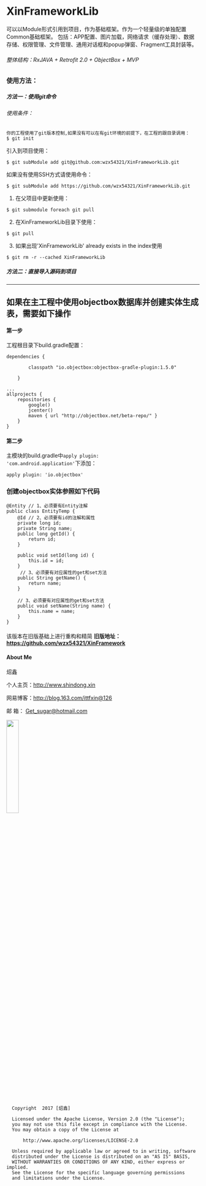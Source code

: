 # XinFrameworkLib

 可以以Module形式引用到项目，作为基础框架。作为一个轻量级的单独配置Common基础框架。
 包括：APP配置、图片加载，网络请求（缓存处理）、数据存储、权限管理、文件管理、通用对话框和popup弹窗、Fragment工具封装等。



###### 整体结构：RxJAVA + Retrofit 2.0 + ObjectBox + MVP


###  使用方法：




##### 方法一：使用git命令

###### 使用条件：
```
你的工程使用了git版本控制,如果没有可以在有git环境的前提下，在工程的跟目录调用：  
$ git init

```

引入到项目使用：  
```
$ git subModule add git@github.com:wzx54321/XinFrameworkLib.git  

```
如果没有使用SSH方式请使用命令：  
```
$ git subModule add https://github.com/wzx54321/XinFrameworkLib.git
```
1) 在父项目中更新使用：  
```
$ git submodule foreach git pull
```
2) 在XinFrameworkLib目录下使用：  
```
$ git pull
```
3) 如果出现'XinFrameworkLib' already exists in the index使用  
```
$ git rm -r --cached XinFrameworkLib
```

#####   方法二：直接导入源码到项目

----------------------------------------------------------------------------------------------------  
  
   
## 如果在主工程中使用objectbox数据库并创建实体生成表，需要如下操作


#### 第一步  

工程根目录下build.gradle配置：  
```
dependencies {
       
        classpath "io.objectbox:objectbox-gradle-plugin:1.5.0"
       
    }

...
allprojects {
    repositories {
        google()
        jcenter()
        maven { url "http://objectbox.net/beta-repo/" }
    }
}
```
#### 第二步  

主模块的build.gradle中<code>apply plugin: 'com.android.application'</code>下添加：

```
apply plugin: 'io.objectbox'
```
   
   

### 创建objectbox实体参照如下代码
```
@Entity // 1、必须要有Entity注解
public class EntityTemp {
    @Id // 2、必须要有id的注解和属性
    private long id;
    private String name;
    public long getId() {
        return id;
    }

    public void setId(long id) {
        this.id = id;
    }
     // 3、必须要有对应属性的get和set方法
    public String getName() {
        return name;
    }
    
    // 3、必须要有对应属性的get和set方法
    public void setName(String name) {
        this.name = name;
    }
}

```

    


####

该版本在旧版基础上进行重构和精简
**旧版地址：https://github.com/wzx54321/XinFramework**





#### About Me

炤鑫

个人主页：http://www.shindong.xin

网易博客：http://blog.163.com/ittfxin@126

邮    箱： Get_sugar@hotmail.com

 <div class='row'>
<img src="https://github.com/wzx54321/XinFrameworkLib/blob/master/imgs/blog.png" title="" width="25%" height="25%"/>   
  </div>

```

  Copyright  2017 [炤鑫]

  Licensed under the Apache License, Version 2.0 (the "License");
  you may not use this file except in compliance with the License.
  You may obtain a copy of the License at

      http://www.apache.org/licenses/LICENSE-2.0

  Unless required by applicable law or agreed to in writing, software
  distributed under the License is distributed on an "AS IS" BASIS,
  WITHOUT WARRANTIES OR CONDITIONS OF ANY KIND, either express or implied.
  See the License for the specific language governing permissions
  and limitations under the License.

```
